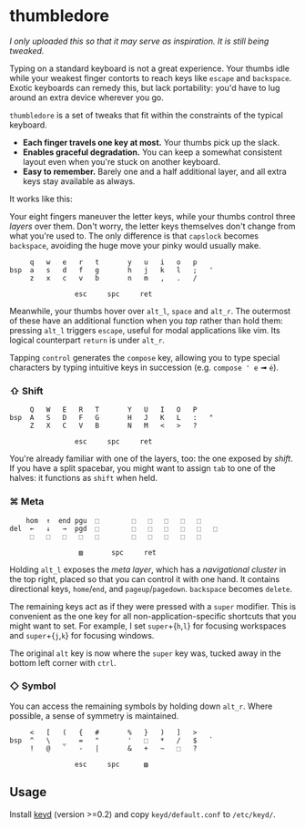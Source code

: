 # thumbledore

*I only uploaded this so that it may serve as inspiration. It is still being 
tweaked.*

Typing on a standard keyboard is not a great experience. Your thumbs idle while your weakest finger contorts to reach keys like `escape` and `backspace`. Exotic keyboards can remedy this, but lack portability: you'd have to lug around an extra device wherever you go.

`thumbledore` is a set of tweaks that fit within the constraints of the typical keyboard.

-   **Each finger travels one key at most.** Your thumbs pick up the slack.
-   **Enables graceful degradation.** You can keep a somewhat consistent layout even when you're stuck on another keyboard.
-   **Easy to remember.** Barely one and a half additional layer, and all extra keys stay available as always.

It works like this:

Your eight fingers maneuver the letter keys, while your thumbs control three *layers* over them. Don't worry, the letter keys themselves don't change from what you're used to. The only difference is that `capslock` becomes `backspace`, avoiding the huge move your pinky would usually make.

         q   w   e   r   t       y   u   i   o   p
    bsp  a   s   d   f   g       h   j   k   l   ;   '
         z   x   c   v   b       n   m   ,   .   /

                    esc     spc     ret


Meanwhile, your thumbs hover over `alt_l`, `space` and `alt_r`. The outermost of these have an additional function when you *tap* rather than hold them: pressing `alt_l` triggers `escape`, useful for modal applications like vim. Its logical counterpart `return` is under `alt_r`.

Tapping `control` generates the `compose` key, allowing you to type special characters by typing intuitive keys in succession (e.g. `compose ' e` ➟ `é`).


### ⇧ Shift

         Q   W   E   R   T       Y   U   I   O   P
    bsp  A   S   D   F   G       H   J   K   L   :   "
         Z   X   C   V   B       N   M   <   >   ?

                    esc     spc     ret

You're already familiar with one of the layers, too: the one exposed by *shift*. If you have a split spacebar, you might want to assign `tab` to one of the halves: it functions as `shift` when held.


### ⌘ Meta

        hom  ↑  end pgu  ⬚        ⬚   ⬚   ⬚   ⬚   ⬚
    del  ←   ↓   →  pgd  ⬚        ⬚   ⬚   ⬚   ⬚   ⬚   ⬚
         ⬚   ⬚   ⬚   ⬚   ⬚        ⬚   ⬚   ⬚   ⬚   ⬚

                     ▨       spc     ret

Holding `alt_l` exposes the *meta layer*, which has a *navigational cluster* in the top right, placed so that you can control it with one hand. It contains directional keys, `home`/`end`, and `pageup`/`pagedown`. `backspace` becomes `delete`. 

The remaining keys act as if they were pressed with a `super` modifier. This is convenient as the one key for all non-application-specific shortcuts that you might want to set. For example, I set `super`+{`h`,`l`} for focusing workspaces and `super`+{`j`,`k`} for focusing windows.

The original `alt` key is now where the `super` key was, tucked away in the bottom left corner with `ctrl`.


### ◇ Symbol

You can access the remaining symbols by holding down `alt_r`. Where possible, a sense of symmetry is maintained.

         <   [   (   {   #       %   }   )   ]   >
    bsp  ^   \   _   =   "       '   ⬚   *   /   $   `
         !   @   `   -   |       &   +   ~   ⬚   ?

                    esc     spc      ▨


## Usage

Install [keyd](https://github.com/rvaiya/keyd) (version >=0.2) and copy `keyd/default.conf` to `/etc/keyd/`.
